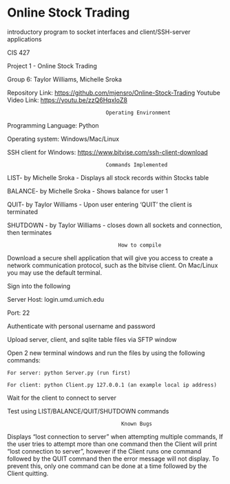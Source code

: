 # Online Stock Trading
 introductory program to socket interfaces and client/SSH-server applications

CIS 427

Project 1 - Online Stock Trading

Group 6: Taylor Williams, Michelle Sroka


Repository Link: https://github.com/mjensro/Online-Stock-Trading
Youtube Video Link: https://youtu.be/zzQ6HqxIoZ8


                                    Operating Environment
Programming Language: Python

Operating system: Windows/Mac/Linux

SSH client for Windows: https://www.bitvise.com/ssh-client-download

                                    Commands Implemented

LIST- by Michelle Sroka - Displays all stock records within Stocks table

BALANCE- by Michelle Sroka - Shows balance for user 1

QUIT- by Taylor Williams - Upon user entering ‘QUIT’ the client is terminated

SHUTDOWN - by Taylor Williams - closes down all sockets and connection, then terminates

                                        How to compile

Download a secure shell application that will give you access to create a network communication protocol, such as the bitvise client. On Mac/Linux you may use the default terminal.


Sign into the following

Server Host: login.umd.umich.edu

Port: 22

Authenticate with personal username and password

Upload server, client, and sqlite table files via SFTP window

Open 2 new terminal windows and run the files by using the following commands:

    For server: python Server.py (run first)

    For client: python Client.py 127.0.0.1 (an example local ip address)
    
Wait for the client to connect to server

Test using LIST/BALANCE/QUIT/SHUTDOWN commands


                                         Known Bugs

Displays “lost connection to server” when attempting multiple commands,
If the user tries to attempt more than one command then the Client will print “lost connection to server”, however if the Client runs one command followed by the QUIT command then the error message will not display. To prevent this, only one command can be done at a time followed by the Client quitting.


